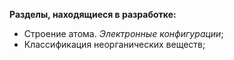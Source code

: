 **Разделы, находящиеся в разработке:**
- Строение атома. *Электронные конфигурации*;
- Классификация неорганических веществ;
